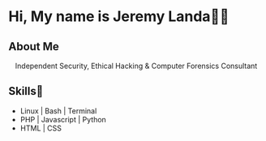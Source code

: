 ﻿# Hi, My name is Jeremy Landa👨‍💻
 
## About Me

<div align="center">Independent Security, Ethical Hacking & Computer Forensics Consultant<br></div>

## Skills💜

- Linux | Bash | Terminal
- PHP | Javascript | Python
- HTML | CSS
